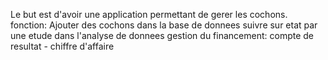 Le but est d'avoir une application permettant de gerer les cochons.
fonction: 
Ajouter des cochons dans la base de donnees
suivre sur etat par une etude dans l'analyse de donnees
gestion du financement: compte de resultat - chiffre d'affaire
